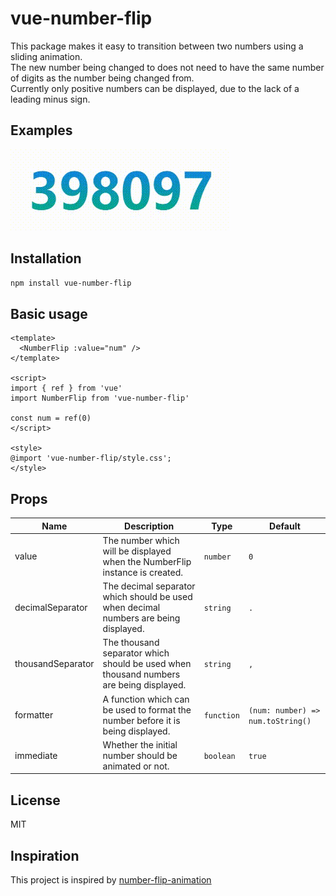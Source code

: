# vue-number-flip

This package makes it easy to transition between two numbers using a sliding animation.  
The new number being changed to does not need to have the same number of digits as the number being changed from.  
Currently only positive numbers can be displayed, due to the lack of a leading minus sign.

## Examples

![](./assets/demo.gif)

## Installation

```bash
npm install vue-number-flip
```

## Basic usage

```vue
<template>
  <NumberFlip :value="num" />
</template>

<script>
import { ref } from 'vue'
import NumberFlip from 'vue-number-flip'

const num = ref(0)
</script>

<style>
@import 'vue-number-flip/style.css';
</style>
```

## Props

| Name              | Description                                                                            | Type       | Default                           |
| ----------------- | -------------------------------------------------------------------------------------- | ---------- | --------------------------------- |
| value             | The number which will be displayed when the NumberFlip instance is created.            | `number`   | `0`                               |
| decimalSeparator  | The decimal separator which should be used when decimal numbers are being displayed.   | `string`   | `.`                               |
| thousandSeparator | The thousand separator which should be used when thousand numbers are being displayed. | `string`   | `,`                               |
| formatter         | A function which can be used to format the number before it is being displayed.        | `function` | `(num: number) => num.toString()` |
| immediate         | Whether the initial number should be animated or not.                                  | `boolean`  | `true`                            |

## License

MIT

## Inspiration

This project is inspired by [number-flip-animation](https://github.com/der-Lehmann/number-flip-animation)
